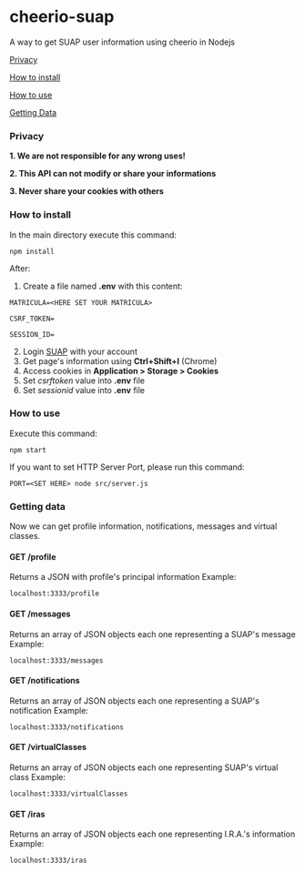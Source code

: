 # cheerio-suap
A way to get SUAP user information using cheerio in Nodejs

[Privacy](#privacy)

[How to install](#how-to-install)

[How to use](#how-to-use)

[Getting Data](#getting-data)


### Privacy

  **1. We are not responsible for any wrong uses!**
  
  **2. This API can not modify or share your informations**
  
  **3. Never share your cookies with others**

### How to install

In the main directory execute this command:
```
npm install
```
After:

1. Create a file named **.env** with this content:
```
MATRICULA=<HERE SET YOUR MATRICULA>

CSRF_TOKEN=

SESSION_ID=
```
2. Login [SUAP](https://suap.ifrn.edu.br/accounts/login/?next=/) with your account
3. Get page's information using **Ctrl+Shift+I** (Chrome)
4. Access cookies in **Application > Storage > Cookies**
5. Set *csrftoken* value into **.env** file
6. Set *sessionid* value into **.env** file

### How to use

Execute this command: 
```
npm start
```
If you want to set HTTP Server Port, please run this command:
```
PORT=<SET HERE> node src/server.js
```

### Getting data

Now we can get profile information, notifications, messages and virtual classes. 

#### GET /profile
Returns a JSON with profile's principal information
Example:
```
localhost:3333/profile
```

#### GET /messages
Returns an array of JSON objects each one representing a SUAP's message
Example:
```
localhost:3333/messages
```

#### GET /notifications
Returns an array of JSON objects each one representing a SUAP's notification 
Example:
```
localhost:3333/notifications
```

#### GET /virtualClasses
Returns an array of JSON objects each one representing SUAP's virtual class
Example:
```
localhost:3333/virtualClasses
```

#### GET /iras
Returns an array of JSON objects each one representing I.R.A.'s information
Example:
```
localhost:3333/iras
```

